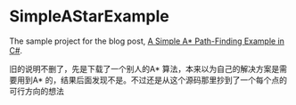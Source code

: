 # SimpleAStarExample

The sample project for the blog post, [A Simple A* Path-Finding Example in C#](http://blog.two-cats.com/2014/06/a-star-example/).

旧的说明不删了，先是下载了一个别人的A* 算法，本来以为自己的解决方案是需要用到A* 的，结果后面发现不是。不过还是从这个源码那里抄到了一个每个点的可行方向的想法
